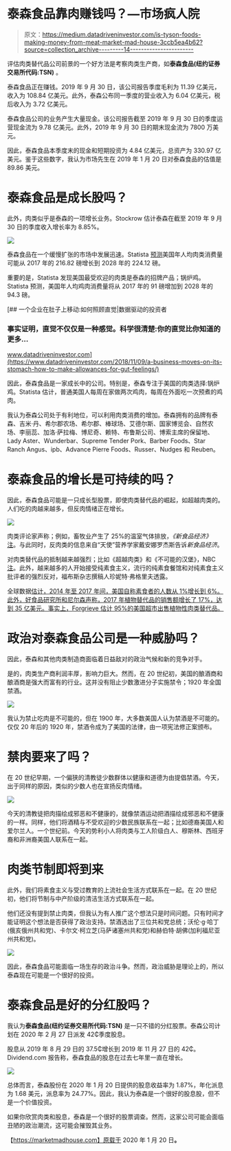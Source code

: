 # 泰森食品靠肉赚钱吗？—市场疯人院

> 原文：<https://medium.datadriveninvestor.com/is-tyson-foods-making-money-from-meat-market-mad-house-3ccb5ea4b62?source=collection_archive---------14----------------------->

评估肉类替代品公司前景的一个好方法是考察肉类生产商，如**泰森食品(纽约证券交易所代码:TSN)** 。

泰森食品正在赚钱。2019 年 9 月 30 日，该公司报告季度毛利为 11.39 亿美元，收入为 108.84 亿美元。此外，泰森公布同一季度的营业收入为 6.04 亿美元，税后收入为 3.72 亿美元。

泰森食品公司的业务产生大量现金。该公司报告截至 2019 年 9 月 30 日的季度运营现金流为 9.78 亿美元。此外，2019 年 9 月 30 日的期末现金流为 7800 万美元。

因此，泰森食品本季度末的现金和短期投资为 4.84 亿美元，总资产为 330.97 亿美元。鉴于这些数字，我认为市场先生在 2019 年 1 月 20 日对泰森食品的估值是 89.86 美元。

# 泰森食品是成长股吗？

此外，肉类似乎是泰森的一项增长业务。Stockrow 估计泰森在截至 2019 年 9 月 30 日的季度收入增长率为 8.85%。

![](img/27e2241f19c72dfa375ad12d271658cb.png)

泰森食品在一个缓慢扩张的市场中发展迅速。Statista [预测](https://www.statista.com/statistics/189222/average-meat-consumption-in-the-us-by-sort/)美国年人均肉类消费量可能从 2017 年的 216.82 磅增长到 2028 年的 224.12 磅。

重要的是，Statista 发现美国最受欢迎的肉类是泰森的招牌产品；锅炉鸡。Statista 预测，美国年人均鸡肉消费量将从 2017 年的 91 磅增加到 2028 年的 94.3 磅。

[](https://www.datadriveninvestor.com/2018/11/09/a-business-moves-on-its-stomach-how-to-make-allowances-for-gut-feelings/) [## 一个企业在肚子上移动:如何照顾直觉|数据驱动的投资者

### 事实证明，直觉不仅仅是一种感觉。科学很清楚:你的直觉比你知道的更多…

www.datadriveninvestor.com](https://www.datadriveninvestor.com/2018/11/09/a-business-moves-on-its-stomach-how-to-make-allowances-for-gut-feelings/) 

因此，泰森食品是一家成长中的公司。特别是，泰森专注于美国的肉类选择:锅炉鸡。Statista 估计，普通美国人每周在家做两次鸡肉，每周在外面吃一次预煮的鸡肉。

我认为泰森公司处于有利地位，可以利用肉类消费的增加。泰森拥有的品牌有泰森、吉米·丹、希尔郡农场、希尔郡、棒球场、艾德尔斯、国家博览会、自然农场、李丽蕊、加洛·萨拉梅、博尼奇、赖特、布鲁斯公司、博索主席的保留地、Lady Aster、Wunderbar、Supreme Tender Pork、Barber Foods、Star Ranch Angus、ipb、Advance Pierre Foods、Russer、Nudges 和 Reuben。

# 泰森食品的增长是可持续的吗？

因此，泰森食品可能是一只成长型股票，即使肉类替代品的崛起，如超越肉类的。人们吃的肉越来越多，但反肉情绪正在增长。

![](img/ded0f8f90175c34b95163f04de1d314a.png)

肉类评论家声称；例如，畜牧业产生了 25%的温室气体排放，*《新食品经济》* [注](https://newfoodeconomy.org/climate-change-eat-less-meat-plant-based-impossible-burger-regenerative-ranching/)。与此同时，反肉类的信息来自“天使”营养学家戴安娜罗杰斯告诉*新食品经济*。

对肉类替代品的抵制越来越强烈；比如《超越肉类》和《不可能的汉堡》，NBC [注](https://www.today.com/food/there-s-growing-backlash-against-rise-fake-meat-here-s-t164597)。此外，越来越多的人开始接受纯素食主义，流行的纯素食餐馆和对纯素食主义批评者的强烈反对，福布斯杂志撰稿人珍妮特·弗格里夫透露。

全球数据[估计，2014 年至 2017 年间，美国自称素食者的人数从 1%增长到 6%。此外，好食品研究所和尼尔森声称，2017 年植物替代品的销售额增长了 17%，达到 35 亿美元。事实上，Forgrieve 估计 95%的美国超市出售植物性肉类替代品。](https://marketmadhouse.com/is-tyson-foods-making-money-from-meat/#41eda8ee2f2b)

# 政治对泰森食品公司是一种威胁吗？

因此，泰森和其他肉类制造商面临着日益敌对的政治气候和新的竞争对手。

是的，肉类生产商利润丰厚，影响力巨大。然而，在 20 世纪初，美国的酿酒商和酿酒商是强大而富有的行业。这并没有阻止少数激进分子实施禁令；1920 年全国禁酒。

![](img/517dd9d68cb54a00d072c96dd7fe63a7.png)

我认为禁止吃肉是不可能的，但在 1900 年，大多数美国人认为禁酒是不可能的。仅仅 20 年后的 1920 年，禁酒令成为了美国的法律，由一项宪法修正案颁布。

# 禁肉要来了吗？

在 20 世纪早期，一个偏狭的清教徒少数群体以健康和道德为由提倡禁酒。今天，出于同样的原因，类似的少数人也在宣扬反肉情绪。

![](img/019aeb6280b77dc8ae4ad240ebae9fdf.png)

今天的清教徒把肉描绘成邪恶和不健康的，就像禁酒运动把酒描绘成邪恶和不健康的一样。同样，他们将酒精与不受欢迎的少数民族联系在一起；比如德裔美国人和爱尔兰人。一个世纪前。今天的势利小人将肉类与工人阶级白人、穆斯林、西班牙裔和非洲裔美国人联系在一起。

# 肉类节制即将到来

此外，我们将素食主义与受过教育的上流社会生活方式联系在一起。在 20 世纪初，他们将节制与中产阶级的清洁生活方式联系在一起。

他们还没有提到禁止肉类，但我认为有人推广这个想法只是时间问题。只有时间才能证明这个想法是否获得了政治支持。禁酒选出了三位共和党总统；沃伦·g·哈丁(俄亥俄州共和党)、卡尔文·柯立芝(马萨诸塞州共和党)和赫伯特·胡佛(加利福尼亚州共和党)。

![](img/37ffcb83ca3d7d5db0288e4ea3b30be5.png)

因此，泰森食品可能面临一场生存的政治斗争。然而，政治威胁是理论上的，所以泰森现在可能是一个很好的投资。

# 泰森食品是好的分红股吗？

我认为**泰森食品(纽约证券交易所代码:TSN)** 是一只不错的分红股票。泰森公司计划在 2020 年 2 月 27 日派发 42₵季度股息。

股息从 2019 年 8 月 29 日的 37.5₵增长到 2019 年 11 月 27 日的 42₵。Dividend.com 报告称，泰森食品的股息在过去七年里一直在增长。

![](img/d35726546b41a9c203dd87233548c456.png)

总体而言，泰森股份在 2020 年 1 月 20 日提供的股息收益率为 1.87%，年化派息为 1.68 美元，派息率为 24.77%。因此，我认为泰森是一个很好的股息股，但不是一个价值投资。

如果你欣赏肉类和股息，泰森是一个很好的股票调查。然而，这家公司可能会面临丑陋的政治潮流，这可能会摧毁其业务。

【https://marketmadhouse.com】原载于 2020 年 1 月 20 日[](https://marketmadhouse.com/is-tyson-foods-making-money-from-meat/)**。**